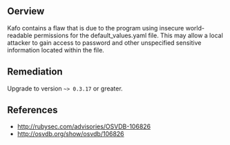 ## Oerview
Kafo contains a flaw that is due to the program using insecure world-readable permissions for the default_values.yaml file. This may allow a local attacker to gain access to password and other unspecified sensitive information located within the file.

## Remediation
Upgrade to version `~> 0.3.17` or greater.

## References
- http://rubysec.com/advisories/OSVDB-106826
- http://osvdb.org/show/osvdb/106826
